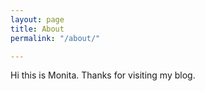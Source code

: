 ```yaml
---
layout: page
title: About
permalink: "/about/"

---
```

Hi this is Monita. Thanks for visiting my blog. 